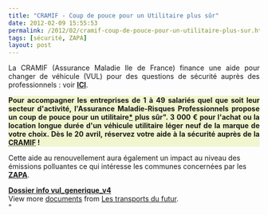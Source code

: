 ```yaml
---
title: "CRAMIF - Coup de pouce pour un Utilitaire plus sûr"
date: 2012-02-09 15:55:53
permalink: /2012/02/cramif-coup-de-pouce-pour-un-utilitaire-plus-sur.html
tags: [sécurité, ZAPA]
layout: post
---
```


<p style="text-align: justify">La CRAMIF (Assurance Maladie Ile de France) finance une aide pour changer de véhicule (VUL) pour des questions de sécurité auprès des professionnels : voir <a href="http://www.cramif.fr/risques-professionnels/prevention-aide-financiere-simplifiee-afs-utilitaire.php" target="_blank"><strong>ICI</strong></a>.</p> <div id="chapo" style="text-align: justify"> <div style="background: #f1f6ce"><strong>Pour  accompagner les entreprises de 1 à 49 salariés quel que soit leur  secteur d'activité, l'Assurance Maladie-Risques Professionnels propose  un coup de pouce pour un utilitaire<a href=""http://www.cramif.fr/risques-professionnels/prevention-aide-financiere-simplifiee-afs-utilitaire.php#"">*</a> plus sûr". 3 000 € pour l'achat ou la location longue durée d'un véhicule utilitaire léger neuf de la marque de votre choix.</strong><strong> Dès le 20 avril, réservez votre aide à la sécurité auprès de la <acronym title=""Caisse Régionale d'Assurance Maladie d'Ile-de-France"">CRAMIF</acronym> !</strong></div> </div> <p style=""text-align: justify"">Cette aide au renouvellement aura également un impact au niveau des émissions polluantes ce qui intéresse les communes concernées par les <a href=""http://www.developpement-durable.gouv.fr/Comment-fonctionne-une-ZAPA.html"" target=""_blank""><strong>ZAPA</strong></a>. </p>  <!--more-->  <strong style=""margin: 12px 0 4px""><a href=""http://www.slideshare.net/transportsdufutur/dossier-info-vulgeneriquev4"" title=""Dossier info vul_generique_v4"">Dossier info vul_generique_v4</a></strong>           <div id=""__ss_11493720"" style=""width: 477px""> <div style=""padding: 5px 0 12px"">View more <a href=""http://www.slideshare.net/"">documents</a> from <a href=""http://www.slideshare.net/transportsdufutur"">Les transports du futur</a>.</div> </div>"
